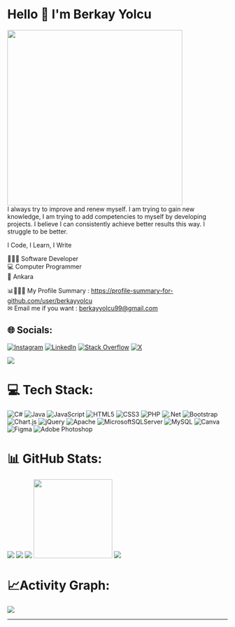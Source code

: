 <h1>Hello 👋 I'm Berkay Yolcu</h1>
<img width="400" src="https://github.com/Berkayyolcu/Berkayyolcu/assets/56292568/103d1d0e-daea-4458-8712-62730cbd40cf"><br>
I always try to improve and renew myself. I am trying to gain new knowledge, I am trying to add competencies to myself by developing projects. I believe I can consistently achieve better results this way. I struggle to be better.

I Code,
I Learn,
I Write

👨🏻‍💻 Software Developer  </br>
💻 Computer Programmer                       
📌 Ankara </br>

📊👨🏽‍💻 My Profile Summary : https://profile-summary-for-github.com/user/berkayyolcu </br>
✉ Email me if you want : berkayyolcu99@gmail.com

## 🌐 Socials:
[![Instagram](https://img.shields.io/badge/Instagram-%23E4405F.svg?logo=Instagram&logoColor=white)](https://instagram.com/berkay_yolcu) 
[![LinkedIn](https://img.shields.io/badge/LinkedIn-%230077B5.svg?logo=linkedin&logoColor=white)](https://linkedin.com/in/berkay-yolcu-2958741a2) 
[![Stack Overflow](https://img.shields.io/badge/-Stackoverflow-FE7A16?logo=stack-overflow&logoColor=white)](https://stackoverflow.com/users/20702899/berkay-yolcu) 
[![X](https://img.shields.io/badge/X-black.svg?logo=X&logoColor=white)](https://x.com/berkayyolcu0) 
<p><img src="https://komarev.com/ghpvc/?username=Berkayyolcu&style=flat-square&color=blue"/></p>

# 💻 Tech Stack:
![C#](https://img.shields.io/badge/c%23-%23239120.svg?style=for-the-badge&logo=csharp&logoColor=white) 
![Java](https://img.shields.io/badge/java-%23ED8B00.svg?style=for-the-badge&logo=openjdk&logoColor=white)
![JavaScript](https://img.shields.io/badge/javascript-%23323330.svg?style=for-the-badge&logo=javascript&logoColor=%23F7DF1E) 
![HTML5](https://img.shields.io/badge/html5-%23E34F26.svg?style=for-the-badge&logo=html5&logoColor=white) 
![CSS3](https://img.shields.io/badge/css3-%231572B6.svg?style=for-the-badge&logo=css3&logoColor=white)
![PHP](https://img.shields.io/badge/php-%23777BB4.svg?style=for-the-badge&logo=php&logoColor=white)
![.Net](https://img.shields.io/badge/.NET-5C2D91?style=for-the-badge&logo=.net&logoColor=white)
![Bootstrap](https://img.shields.io/badge/bootstrap-%238511FA.svg?style=for-the-badge&logo=bootstrap&logoColor=white) 
![Chart.js](https://img.shields.io/badge/chart.js-F5788D.svg?style=for-the-badge&logo=chart.js&logoColor=white)
![jQuery](https://img.shields.io/badge/jquery-%230769AD.svg?style=for-the-badge&logo=jquery&logoColor=white) 
![Apache](https://img.shields.io/badge/apache-%23D42029.svg?style=for-the-badge&logo=apache&logoColor=white) 
![MicrosoftSQLServer](https://img.shields.io/badge/Microsoft%20SQL%20Server-CC2927?style=for-the-badge&logo=microsoft%20sql%20server&logoColor=white) 
![MySQL](https://img.shields.io/badge/mysql-%2300000f.svg?style=for-the-badge&logo=mysql&logoColor=white) 
![Canva](https://img.shields.io/badge/Canva-%2300C4CC.svg?style=for-the-badge&logo=Canva&logoColor=white) 
![Figma](https://img.shields.io/badge/figma-%23F24E1E.svg?style=for-the-badge&logo=figma&logoColor=white) 
![Adobe Photoshop](https://img.shields.io/badge/adobe%20photoshop-%2331A8FF.svg?style=for-the-badge&logo=adobe%20photoshop&logoColor=white)

# 📊 GitHub Stats:
![](https://github-readme-stats.vercel.app/api?username=Berkayyolcu&theme=dark&hide_border=true&include_all_commits=false&count_private=true)
![](https://github-readme-streak-stats.herokuapp.com/?user=Berkayyolcu&theme=dark&hide_border=true)
![](https://github-readme-stats.vercel.app/api/top-langs/?username=Berkayyolcu&theme=dark&hide_border=true&include_all_commits=false&count_private=true&layout=compact)
<img src="http://github-profile-summary-cards.vercel.app/api/cards/profile-details?username=Berkayyolcu&theme=dark" height="180em" />
![](https://github-readme-stats.vercel.app/api/top-langs/?username=Berkayyolcu&layout=pie&theme=dark&hide_border=true)

# 📈Activity Graph:
<img align="center" src="https://github-readme-activity-graph.vercel.app/graph?username=Berkayyolcu&theme=synthwave"/>


---
